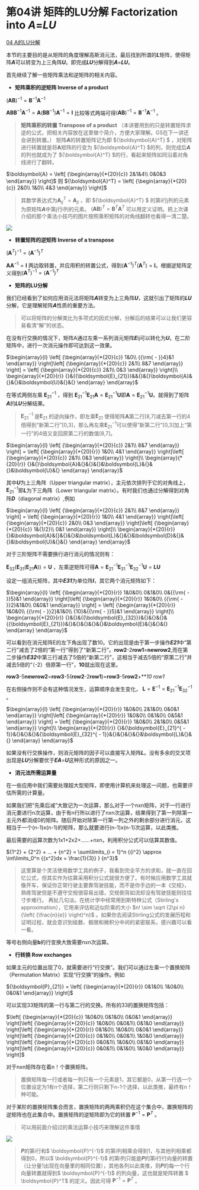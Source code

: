 # 第04讲 矩阵的LU分解 Factorization into ***A***=***LU***

[04 A的LU分解](https://v.youku.com/v_show/id_XNDA0Mjk2NDEy.html?spm=a2h0k.11417342.soresults.dselectbutton&s=46136e60aecd11e19013)

本节的主要目的是从矩阵的角度理解高斯消元法，最后找到所谓的***L***矩阵，使得矩阵***A***可以转变为上三角阵***U***。即完成***LU***分解得到***A***=***LU***。

首先继续了解一些矩阵乘法和逆矩阵的相关内容。

- **矩阵乘积的逆矩阵 Inverse of a product**

${(\boldsymbol{AB})^{ - 1}} = {\boldsymbol{B}^{ - 1}}{\boldsymbol{A}^{ - 1}}$ 

$\boldsymbol{AB}{\boldsymbol{B}^{ - 1}}{\boldsymbol{A}^{ - 1}} = \boldsymbol{A}(\boldsymbol{B}{\boldsymbol{B}^{ - 1}}){\boldsymbol{A}^{ - 1}} = \boldsymbol{I}$ 比较等式两端可得${(\boldsymbol{AB})^{ - 1}} = {\boldsymbol{B}^{ - 1}}{\boldsymbol{A}^{ - 1}}$ 。

> **矩阵乘积的转置 Transpose of a product**
> （本讲要用到的只是转置矩阵求逆的公式，把相关内容放在这里做个简介，方便大家理解。GS在下一讲还会讲到转置。）
> 矩阵***A***的转置矩阵记为即 ${\boldsymbol{A}^T} $ ，对矩阵进行转置就是将**A**矩阵的行变为 ${\boldsymbol{A}^T} $的列，则完成后***A***的列也就成为了 ${\boldsymbol{A}^T} $的行，看起来矩阵如同沿着对角线进行了翻转。

$\boldsymbol{A} = \left[ {\begin{array}{*{20}{c}} 2&1&4\\ 0&0&3 \end{array}} \right]$ 则 ${\boldsymbol{A}^T} = \left[ {\begin{array}{*{20}{c}} 2&0\\ 1&0\\ 4&3 \end{array}} \right]$ 

> 其数学表达式为$\boldsymbol{A}_{ij}^T = {\boldsymbol{A}_{ji}}$ ，即 ${\boldsymbol{A}^T} $ 的第i行j列的元素为原矩阵***A***中第j行i列的元素。
> ${(\boldsymbol{AB})^{ T}} = {\boldsymbol{B}^{T}}{\boldsymbol{A}^{ T}}$ 可以用定义证明。把上次课介绍的那个乘法小技巧的图片按照乘积矩阵的对角线翻转也看得一清二楚。

![](https://pic2.zhimg.com/v2-25fc9e56f2c5e35d829b9727347a3fb9_b.jpg)

- **转置矩阵的逆矩阵 Inverse of a transpose**

${({\boldsymbol{A}^T})^{ - 1}} = {({\boldsymbol{A}^{ - 1}})^T}$ 

$\boldsymbol{A}{\boldsymbol{A}^{ - 1}}  = \boldsymbol{I}$ 两边取转置，并应用积的转置公式，得到${({\boldsymbol{A}^{-1}})^{T}} {({\boldsymbol{A}^{T}})}= {\boldsymbol{I}}$。根据逆矩阵定义得到${({\boldsymbol{A}^T})^{ - 1}} = {({\boldsymbol{A}^{ - 1}})^T}$

- **矩阵的LU分解**

我们已经看到了如何应用消元法将矩阵***A***转变为上三角阵***U***，这就引出了矩阵的***LU***分解，它是理解矩阵***A***性质的重要方法。

> 可以将矩阵的分解类比为多项式的因式分解，分解后的结果可以让我们更容易看清“解”的状态。

在没有行交换的情况下，矩阵A通过左乘一系列消元矩阵***E***ij可以转化为***U***。在二阶矩阵中，进行一次消元操作即可达到这一效果。

$\begin{array}{l} \left[ {\begin{array}{*{20}{c}} 1&0\\ {{\rm{ - }}4}&1 \end{array}} \right]\left[ {\begin{array}{*{20}{c}} 2&1\\ 8&7 \end{array}} \right] = \left[ {\begin{array}{*{20}{c}} 2&1\\ 0&3 \end{array}} \right]\\ \begin{array}{*{20}{r}} {}&{{\boldsymbol{E}_{21}}}&&{}&{}\boldsymbol{A}&{}&{}&\boldsymbol{U}&{}&{} \end{array} \end{array}$ 

在等式两侧左乘 $\boldsymbol{E}_{21}^{ - 1}$ ，得到 $\boldsymbol{E}_{21}^{ - 1}\boldsymbol{E}_{21}\boldsymbol{A}= \boldsymbol{E}_{21}^{ - 1}\boldsymbol{U}$即$\boldsymbol{A}= \boldsymbol{E}_{21}^{ - 1}\boldsymbol{U}$。就得到了矩阵***A***的***LU***分解结果。

> $\boldsymbol{E}_{21}^{ - 1}$ 是$\boldsymbol{E}_{21}$ 的逆向操作，即左乘$\boldsymbol{E}_{21}$ 使得矩阵**A**第二行[8,7]减去第一行的4倍得到“新第二行”[0,3]，那么再左乘$\boldsymbol{E}_{21}^{ - 1}$可以使得”新第二行”[0,3]加上“第一行”的4倍又变回原第二行的数值[8,7]。

$\begin{array}{l} \left[ {\begin{array}{*{20}{c}} 2&1\\ 8&7 \end{array}} \right] = \left[ {\begin{array}{*{20}{r}} 1&0\\ 4&1 \end{array}} \right]\left[ {\begin{array}{*{20}{c}} 2&1\\ 0&3 \end{array}} \right]\\ \begin{array}{*{20}{r}} {}&{}\boldsymbol{A}&{}&{}&{}&\boldsymbol{L}&{}&{}&\boldsymbol{U}&{} \end{array} \end{array}$ 

其中***U***为上三角阵（Upper triangular matrix），主元依次排列于它的对角线上，$\boldsymbol{E}_{21}^{ - 1}$即***L***为下三角阵（Lower triangular matrix）。有时我们也通过分解得到对角阵***D***（diagonal matrix）,例如

$\begin{array}{l} \left[ {\begin{array}{*{20}{c}} 2&1\\ 8&7 \end{array}} \right] = \left[ {\begin{array}{*{20}{r}} 1&0\\ 4&1 \end{array}} \right]\left[ {\begin{array}{*{20}{c}} 2&0\\ 0&3 \end{array}} \right]\left[ {\begin{array}{*{20}{c}} 1&{1/2}\\ 0&1 \end{array}} \right]\\ \begin{array}{*{20}{r}} {}&\boldsymbol{A}&{}&{}&{}&\boldsymbol{L}&{}&{}&\boldsymbol{D}&{}&{}&\boldsymbol{U}&{}&{} \end{array} \end{array}$ 

对于三阶矩阵不需要换行进行消元的情况则有：

${\boldsymbol{E}_{32}}({\boldsymbol{E}_{31}}({\boldsymbol{E}_{21}}\boldsymbol{A})) = \boldsymbol{U}$ ，左乘逆矩阵可得$\boldsymbol{A} = \boldsymbol{E}_{21}^{ - 1}\boldsymbol{E}_{31}^{ - 1}\boldsymbol{E}_{32}^{ - 1}\boldsymbol{U} = \boldsymbol{LU}$ 

设定一组消元矩阵，其中***E31***为单位阵***I***，其它两个消元矩阵如下：

$\begin{array}{l} \left[ {\begin{array}{*{20}{r}} 1&0&0\\ 0&1&0\\ 0&{{\rm{ - }}5}&1 \end{array}} \right]\left[ {\begin{array}{*{20}{r}} 1&0&0\\ {{\rm{ - }}2}&1&0\\ 0&0&1 \end{array}} \right] = \left[ {\begin{array}{*{20}{r}} 1&0&0\\ {{\rm{ - }}2}&1&0\\ {10}&{{\rm{ - }}5}&1 \end{array}} \right]\\ \begin{array}{*{20}{r}} {}&{}&{{\boldsymbol{E}_{32}}}&{}&{}&{}&{{\boldsymbol{E}_{21}}}&{}&{}&{}&{}&{}&\boldsymbol{E}&{}&{}&{} \end{array} \end{array}$ 

可以看到在消元矩阵E的左下角出现了数10。它的出现是由于第一步操作***E21***中“第二行”减去了2倍的“第一行”得到了“新第二行”。**row2**-2**row1**=**newrow2**,而在第二步操作***E32***中第三行减去了5倍的“新第二行”，这相当于减去5倍的“原第二行”并减去5倍的“（-2）倍原第一行”，**10**就出现在这里。

**row3**-5**newrow2**=**row3**-5(**row2**-2**row1**)=**row3**-5**row2**+***10 *row1**

在右侧操作则不会有这种情况发生，运算顺序会发生变化， $\boldsymbol{L} = {\boldsymbol{E}^{ - 1}} = \boldsymbol{E}_{21}^{ - 1}\boldsymbol{E}_{32}^{ - 1}$ 。

$\begin{array}{l} \left[ {\begin{array}{*{20}{r}} 1&0&0\\ 2&1&0\\ 0&0&1 \end{array}} \right]\left[ {\begin{array}{*{20}{r}} 1&0&0\\ 0&1&0\\ 0&5&1 \end{array}} \right] = \left[ {\begin{array}{*{20}{r}} 1&0&0\\ 2&1&0\\ 0&5&1 \end{array}} \right]\\ \begin{array}{*{20}{r}} {}&{\boldsymbol{E}_{21}^{ - 1}}&{}&{}&{}&{\boldsymbol{E}_{32}^{ - 1}}&{}&{}&{}&{}&\boldsymbol{L}&{}&{} \end{array} \end{array}$ 

如果没有行交换操作，则消元矩阵的因子可以直接写入矩阵***L***。没有多余的交叉项出现是***LU***分解要优于***EA***=***U***这种形式的原因之一。

- **消元法所需运算量**

在一些应用中我们需要处理超大型矩阵，即使用计算机来处理这一问题，也需要评估所需的计算量。

如果我们把“先乘后减”大致记为一次运算，那么对于一个nxn矩阵，对于一行进行消元要进行n次运算，由于有n行所以进行了nxn次运算，结果得到了第一列除第一主元外都消成0的矩阵。随后开始对除第一行第一列之外的剩余部分进行消元，这相当于一个(n-1)x(n-1)的矩阵，那么就要进行(n-1)x(n-1)次运算，以此类推。

最后需要的运算次数为1x1+2x2+……+nxn，利用积分公式可以估算其数值。

${1^2} + {2^2} + ... + {n^2} = \sum\limits_{i = 1}^n {{i^2} \approx \int\limits_0^n {{x^2}dx = \frac{1}{3}} } {n^3}$ 

> 这里算是个灵活使用数学工具的例子，我看到完全平方的求和，就一直在回忆公式，但其实作为估算采用积分公式就很方便了。有时候应用数学工具就像开车，保证你正常行驶主要靠驾驶技能，而不是你手边的一本《交规》，熟练驾驶但是不遵守交规很容易出错，交规倒背如流却没有驾驶技能则往往寸步难行。
> 再扯几句淡。在统计学中经常用到斯特林公式（Stirling's approximation），它用来评估和近似阶乘的大小 $n! \sim \sqrt {2\pi n} {\left( {\frac{n}{e}} \right)^n}$ 。如果你去阅读Stirling公式的发展历程和证明过程，就会意识到级数、极限和微积分中间的紧密联系，感兴趣可以看一看。

等号右侧向量**b**的行变换大致需要nxn次运算。

- **行转换 Row exchanges**

如果主元的位置出现了0，就需要进行“行交换”。我们可以通过左乘一个置换矩阵（Permutation Matrix）实现“行交换”的操作。例如

${\boldsymbol{P}_{21}} = \left[ {\begin{array}{*{20}{r}} 0&1&0\\ 1&0&0\\ 0&0&1 \end{array}} \right]$ 

可以实现33矩阵的第一行与第二行的交换。所有的33的置换矩阵包括：

$\left[ {\begin{array}{*{20}{c}} 1&0&0\\ 0&1&0\\ 0&0&1 \end{array}} \right]\left[ {\begin{array}{*{20}{c}} 1&0&0\\ 0&0&1\\ 0&1&0 \end{array}} \right]\left[ {\begin{array}{*{20}{r}} 0&1&0\\ 1&0&0\\ 0&0&1 \end{array}} \right]\left[ {\begin{array}{*{20}{c}} 0&1&0\\ 0&0&1\\ 1&0&0 \end{array}} \right]\left[ {\begin{array}{*{20}{c}} 0&0&1\\ 1&0&0\\ 0&1&0 \end{array}} \right]\left[ {\begin{array}{*{20}{c}} 0&0&1\\ 0&1&0\\ 1&0&0 \end{array}} \right]$ 

对于nxn矩阵存在着n！个置换矩阵。

> 置换矩阵每一行或者每一列只有一个元素是1，其它都是0，从第一行选一个位置设定为1有n个选择，第二行则只剩下n-1个选择，以此类推，最终有n！种可能。

对于某阶的置换矩阵集合而言，置换矩阵的两两乘积仍在这个集合中，置换矩阵的逆矩阵也在此集合中。置换矩阵的逆矩阵即为它的转置 ${\boldsymbol{P}^{ - 1}} = {\boldsymbol{P}^T}$ 。

> 可以用前面介绍过的乘法运算小技巧来理解这件事情

![](https://pic4.zhimg.com/v2-cefa530328760f6b9816e54458f1ccef_b.jpg)

> ***P***的第i行和$ \boldsymbol{P}^{-1}$ 的第i列相乘会得到1，与其他列相乘都得到0，所以$ \boldsymbol{P}^{-1}$ 的第i列只能是***P***的第i行行向量的转置（让分量1出现在向量里的相同位置），其他各列以此类推，则***P***的每一个行向量转置就得到$ \boldsymbol{P}^{-1}$ 的列向量，这也就是矩阵转置 $ \boldsymbol{P}^T$ 的定义。因此可得 ${\boldsymbol{P}^{ - 1}} = {\boldsymbol{P}^T}$ 。
